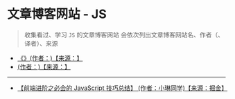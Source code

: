 # 文章博客网站 - JS

> 收集看过、学习 `JS` 的文章博客网站
> 会依次列出文章博客网站名、作者（、译者）、来源

- [《》(作者：)【来源：】]()
- [ (作者：)【来源：】]()

---

- [【前端进阶之必会的 JavaScript 技巧总结】 (作者：小琳同学)【来源：掘金】](https://juejin.cn/post/6945640942976122910)
